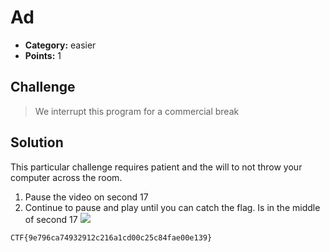 # Ad

* **Category:** easier
* **Points:** 1

## Challenge

> We interrupt this program for a commercial break

## Solution
This particular challenge requires patient and the will to not throw your computer across the room.
1. Pause the video on second 17
2. Continue to pause and play until you can catch the flag. Is in the middle of second 17
![](img/ad01.jpg)

```
CTF{9e796ca74932912c216a1cd00c25c84fae00e139}
```
